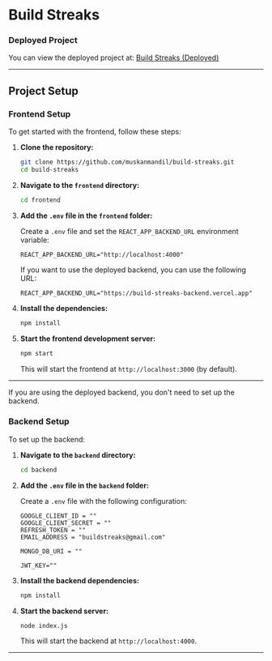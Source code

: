 
# **Build Streaks**

### **Deployed Project**

You can view the deployed project at:
[Build Streaks (Deployed)](https://build-streaks.vercel.app/)

---

## **Project Setup**

### **Frontend Setup**

To get started with the frontend, follow these steps:

1. **Clone the repository:**

   ```bash
   git clone https://github.com/muskanmandil/build-streaks.git
   cd build-streaks
   ```

2. **Navigate to the `frontend` directory:**

   ```bash
   cd frontend
   ```

3. **Add the `.env` file in the `frontend` folder:**

   Create a `.env` file and set the `REACT_APP_BACKEND_URL` environment variable:

   ```env
   REACT_APP_BACKEND_URL="http://localhost:4000"
   ```

   If you want to use the deployed backend, you can use the following URL:

   ```env
   REACT_APP_BACKEND_URL="https://build-streaks-backend.vercel.app"
   ```

4. **Install the dependencies:**

   ```bash
   npm install
   ```

5. **Start the frontend development server:**

   ```bash
   npm start
   ```

   This will start the frontend at `http://localhost:3000` (by default).

---

If you are using the deployed backend, you don't need to set up the backend.

### **Backend Setup**

To set up the backend:

1. **Navigate to the `backend` directory:**

   ```bash
   cd backend
   ```

2. **Add the `.env` file in the `backend` folder:**

   Create a `.env` file with the following configuration:

   ```env
   GOOGLE_CLIENT_ID = ""
   GOOGLE_CLIENT_SECRET = ""
   REFRESH_TOKEN = ""
   EMAIL_ADDRESS = "buildstreaks@gmail.com"

   MONGO_DB_URI = ""
   
   JWT_KEY=""
   ```

3. **Install the backend dependencies:**

   ```bash
   npm install
   ```

4. **Start the backend server:**

   ```bash
   node index.js
   ```

   This will start the backend at `http://localhost:4000`.

---